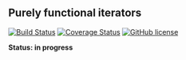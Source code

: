 ## Purely functional iterators

[![Build Status](https://travis-ci.org/mapogolions/sequence.svg?branch=master)](https://travis-ci.org/mapogolions/sequence) [![Coverage Status](https://coveralls.io/repos/github/mapogolions/sequence/badge.svg?branch=master)](https://coveralls.io/github/mapogolions/sequence?branch=master) [![GitHub license](https://img.shields.io/github/license/Naereen/StrapDown.js.svg)](./LICENSE.txt)

**Status: in progress**